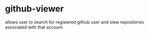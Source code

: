 # github-viewer
allows user to search for registered github user and view repositories associated with that account
